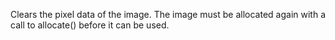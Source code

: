 Clears the pixel data of the image. The image must be allocated again with a call to allocate() before it can be used.
